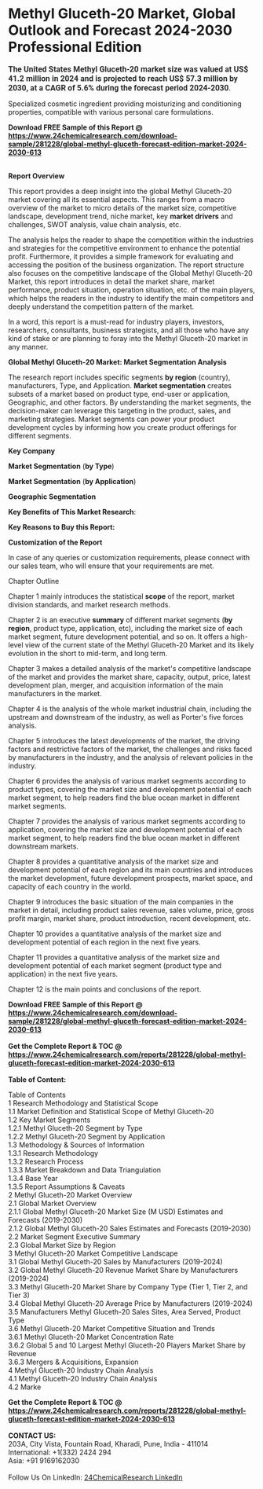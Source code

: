 <h1>Methyl Gluceth-20 Market, Global Outlook and Forecast 2024-2030 Professional Edition</h1><p>
<strong style="color:rgb(43, 45, 45); font-family:roboto,sans-serif; font-size:16px">The United States Methyl Gluceth-20 market size was valued at US$ 41.2 million in 2024 and is projected to reach US$ 57.3 million by 2030, at a CAGR of 5.6% during the forecast period 2024-2030</strong>.</p><p>
</p><p>Specialized cosmetic ingredient providing moisturizing and conditioning properties, compatible with various personal care formulations.</p><div><b>Download FREE Sample of this Report @ 
            <a href="https://www.24chemicalresearch.com/download-sample/281228/global-methyl-gluceth-forecast-edition-market-2024-2030-613">
            https://www.24chemicalresearch.com/download-sample/281228/global-methyl-gluceth-forecast-edition-market-2024-2030-613</a></b></div><br><p>
</p><p><strong>Report Overview</strong></p><p>
</p><p>This report provides a deep insight into the global Methyl Gluceth-20 market covering all its essential aspects. This ranges from a macro overview of the market to micro details of the market size, competitive landscape, development trend, niche market, key <strong>market drivers</strong> and challenges, SWOT analysis, value chain analysis, etc.</p><p>
</p><p></p><p>
</p><p>
</p><p></p><p>
</p><p>The analysis helps the reader to shape the competition within the industries and strategies for the competitive environment to enhance the potential profit. Furthermore, it provides a simple framework for evaluating and accessing the position of the business organization. The report structure also focuses on the competitive landscape of the Global Methyl Gluceth-20 Market, this report introduces in detail the market share, market performance, product situation, operation situation, etc. of the main players, which helps the readers in the industry to identify the main competitors and deeply understand the competition pattern of the market.</p><p>
</p><p>In a word, this report is a must-read for industry players, investors, researchers, consultants, business strategists, and all those who have any kind of stake or are planning to foray into the Methyl Gluceth-20 market in any manner.</p><p>
</p><p><strong>Global Methyl Gluceth-20 Market: Market Segmentation Analysis</strong></p><p>
</p><p>The research report includes specific segments <strong>by region</strong> (country), manufacturers, Type, and Application. <strong>Market segmentation</strong> creates subsets of a market based on product type, end-user or application, Geographic, and other factors. By understanding the market segments, the decision-maker can leverage this targeting in the product, sales, and marketing strategies. Market segments can power your product development cycles by informing how you create product offerings for different segments.</p><p>
</p><p><strong>Key Company</strong></p><p>
</p><p>
</p><p><strong>Market Segmentation</strong> (<strong>by Type</strong>)</p><p>
</p><p>
</p><p><strong>Market Segmentation</strong> (<strong>by Application</strong>)</p><p>
</p><p>
</p><p><strong>Geographic Segmentation</strong></p><p>
</p><p>
</p><p><strong>Key Benefits of This Market Research</strong>:</p><p>
</p><p>
</p><p><strong>Key Reasons to Buy this Report:</strong></p><p>
</p><p>
</p><p><strong>Customization of the Report</strong></p><p>
</p><p>In case of any queries or customization requirements, please connect with our sales team, who will ensure that your requirements are met.</p><p>
</p><p>Chapter Outline</p><p>
</p><p>Chapter 1 mainly introduces the statistical <strong>scope</strong> of the report, market division standards, and market research methods.</p><p>
</p><p>Chapter 2 is an executive <strong>summary</strong> of different market segments (<strong>by region</strong>, product type, application, etc), including the market size of each market segment, future development potential, and so on. It offers a high-level view of the current state of the Methyl Gluceth-20 Market and its likely evolution in the short to mid-term, and long term.</p><p>
</p><p>Chapter 3 makes a detailed analysis of the market's competitive landscape of the market and provides the market share, capacity, output, price, latest development plan, merger, and acquisition information of the main manufacturers in the market.</p><p>
</p><p>Chapter 4 is the analysis of the whole market industrial chain, including the upstream and downstream of the industry, as well as Porter's five forces analysis.</p><p>
</p><p>Chapter 5 introduces the latest developments of the market, the driving factors and restrictive factors of the market, the challenges and risks faced by manufacturers in the industry, and the analysis of relevant policies in the industry.</p><p>
</p><p>Chapter 6 provides the analysis of various market segments according to product types, covering the market size and development potential of each market segment, to help readers find the blue ocean market in different market segments.</p><p>
</p><p>Chapter 7 provides the analysis of various market segments according to application, covering the market size and development potential of each market segment, to help readers find the blue ocean market in different downstream markets.</p><p>
</p><p>Chapter 8 provides a quantitative analysis of the market size and development potential of each region and its main countries and introduces the market development, future development prospects, market space, and capacity of each country in the world.</p><p>
</p><p>Chapter 9 introduces the basic situation of the main companies in the market in detail, including product sales revenue, sales volume, price, gross profit margin, market share, product introduction, recent development, etc.</p><p>
</p><p>Chapter 10 provides a quantitative analysis of the market size and development potential of each region in the next five years.</p><p>
</p><p>Chapter 11 provides a quantitative analysis of the market size and development potential of each market segment (product type and application) in the next five years.</p><p>
</p><p>Chapter 12 is the main points and conclusions of the report.</p><div><b>Download FREE Sample of this Report @ 
            <a href="https://www.24chemicalresearch.com/download-sample/281228/global-methyl-gluceth-forecast-edition-market-2024-2030-613">
            https://www.24chemicalresearch.com/download-sample/281228/global-methyl-gluceth-forecast-edition-market-2024-2030-613</a></b></div><br><div><b>Get the Complete Report & TOC @ 
            <a href="https://www.24chemicalresearch.com/reports/281228/global-methyl-gluceth-forecast-edition-market-2024-2030-613">
            https://www.24chemicalresearch.com/reports/281228/global-methyl-gluceth-forecast-edition-market-2024-2030-613</a></b></div><br>
            <b>Table of Content:</b><p>Table of Contents<br />
 1 Research Methodology and Statistical Scope<br />
 1.1 Market Definition and Statistical Scope of Methyl Gluceth-20<br />
 1.2 Key Market Segments<br />
 1.2.1 Methyl Gluceth-20 Segment by Type<br />
 1.2.2 Methyl Gluceth-20 Segment by Application<br />
 1.3 Methodology & Sources of Information<br />
 1.3.1 Research Methodology<br />
 1.3.2 Research Process<br />
 1.3.3 Market Breakdown and Data Triangulation<br />
 1.3.4 Base Year<br />
 1.3.5 Report Assumptions & Caveats<br />
 2 Methyl Gluceth-20 Market Overview<br />
 2.1 Global Market Overview<br />
 2.1.1 Global Methyl Gluceth-20 Market Size (M USD) Estimates and Forecasts (2019-2030)<br />
 2.1.2 Global Methyl Gluceth-20 Sales Estimates and Forecasts (2019-2030)<br />
 2.2 Market Segment Executive Summary<br />
 2.3 Global Market Size by Region<br />
 3 Methyl Gluceth-20 Market Competitive Landscape<br />
 3.1 Global Methyl Gluceth-20 Sales by Manufacturers (2019-2024)<br />
 3.2 Global Methyl Gluceth-20 Revenue Market Share by Manufacturers (2019-2024)<br />
 3.3 Methyl Gluceth-20 Market Share by Company Type (Tier 1, Tier 2, and Tier 3)<br />
 3.4 Global Methyl Gluceth-20 Average Price by Manufacturers (2019-2024)<br />
 3.5 Manufacturers Methyl Gluceth-20 Sales Sites, Area Served, Product Type<br />
 3.6 Methyl Gluceth-20 Market Competitive Situation and Trends<br />
 3.6.1 Methyl Gluceth-20 Market Concentration Rate<br />
 3.6.2 Global 5 and 10 Largest Methyl Gluceth-20 Players Market Share by Revenue<br />
 3.6.3 Mergers & Acquisitions, Expansion<br />
 4 Methyl Gluceth-20 Industry Chain Analysis<br />
 4.1 Methyl Gluceth-20 Industry Chain Analysis<br />
 4.2 Marke</p><div><b>Get the Complete Report & TOC @ 
            <a href="https://www.24chemicalresearch.com/reports/281228/global-methyl-gluceth-forecast-edition-market-2024-2030-613">
            https://www.24chemicalresearch.com/reports/281228/global-methyl-gluceth-forecast-edition-market-2024-2030-613</a></b></div><br><b>CONTACT US:</b><br>
            203A, City Vista, Fountain Road, Kharadi, Pune, India - 411014<br>
            International: +1(332) 2424 294<br>
            Asia: +91 9169162030 <br><br>
            Follow Us On LinkedIn: <a href="https://www.linkedin.com/company/24chemicalresearch/">24ChemicalResearch LinkedIn</a>